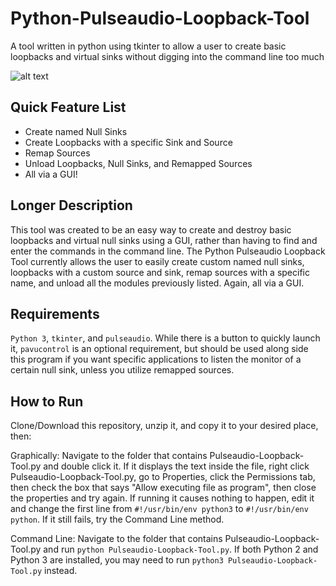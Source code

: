 # Python-Pulseaudio-Loopback-Tool
A tool written in python using tkinter to allow a user to create basic loopbacks and virtual sinks without digging into the command line too much

![alt text](https://i.imgur.com/T2PRd64.png "Screenshot")

## Quick Feature List
* Create named Null Sinks
* Create Loopbacks with a specific Sink and Source
* Remap Sources
* Unload Loopbacks, Null Sinks, and Remapped Sources
* All via a GUI!


## Longer Description
This tool was created to be an easy way to create and destroy basic loopbacks and virtual null sinks using a GUI, rather than having to find and enter the commands in the command line. The Python Pulseaudio Loopback Tool currently allows the user to easily create custom named null sinks, loopbacks with a custom source and sink, remap sources with a specific name, and unload all the modules previously listed. Again, all via a GUI.

## Requirements
`Python 3`, `tkinter`, and `pulseaudio`. While there is a button to quickly launch it, `pavucontrol` is an optional requirement, but should be used along side this program if you want specific applications to listen the monitor of a certain null sink, unless you utilize remapped sources.

## How to Run
Clone/Download this repository, unzip it, and copy it to your desired place, then:

Graphically: Navigate to the folder that contains Pulseaudio-Loopback-Tool.py and double click it. If it displays the text inside the file, right click Pulseaudio-Loopback-Tool.py, go to Properties, click the Permissions tab, then check the box that says "Allow executing file as program", then close the properties and try again. If running it causes nothing to happen, edit it and change the first line from `#!/usr/bin/env python3` to `#!/usr/bin/env python`. If it still fails, try the Command Line method.

Command Line: Navigate to the folder that contains Pulseaudio-Loopback-Tool.py and run `python Pulseaudio-Loopback-Tool.py`. If both Python 2 and Python 3 are installed, you may need to run `python3 Pulseaudio-Loopback-Tool.py` instead.


